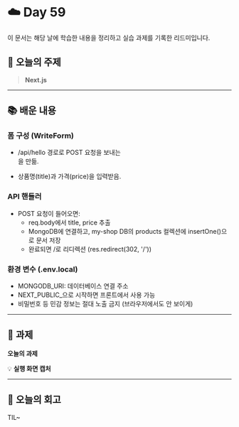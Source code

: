 # ☁️ Day 59
이 문서는 해당 날에 학습한 내용을 정리하고 실습 과제를 기록한 리드미입니다.

## 🔖 오늘의 주제
> **Next.js**

---

## 📚 배운 내용
### 폼 구성 (WriteForm)
- /api/hello 경로로 POST 요청을 보내는 <form>을 만듦.
- 상품명(title)과 가격(price)을 입력받음.

### API 핸들러
- POST 요청이 들어오면:
    - req.body에서 title, price 추출
    - MongoDB에 연결하고, my-shop DB의 products 컬렉션에 insertOne()으로 문서 저장 
    - 완료되면 /로 리디렉션 (res.redirect(302, '/'))

### 환경 변수 (.env.local)
- MONGODB_URI: 데이터베이스 연결 주소
- NEXT_PUBLIC_으로 시작하면 프론트에서 사용 가능
- 비밀번호 등 민감 정보는 절대 노출 금지 (브라우저에서도 안 보이게)


--- 

## 📝 과제

**오늘의 과제**
>

💡 **실행 화면 캡처**




---

## 💭 오늘의 회고
TIL~

